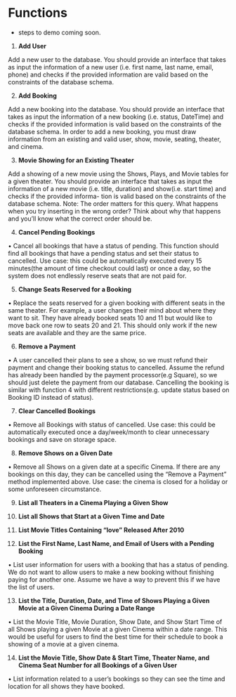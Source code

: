# Functions
* steps to demo coming soon. 

1. **Add User**

  Add a new user to the database. You should provide an interface that takes as input the information of a new user (i.e. first name, last name, email, phone) and checks if the provided information are valid based on the constraints of the database schema.

2. **Add Booking**
  
  Add a new booking into the database. You should provide an interface that takes as input the information of a new booking (i.e. status, DateTime) and checks if the provided information is valid based on the constraints of the database schema. In order to add a new booking, you must draw information from an existing and valid user, show, movie, seating, theater, and cinema.
    
3. **Movie Showing for an Existing Theater**

Add a showing of a new movie using the Shows, Plays, and Movie tables for a given theater. You should provide an interface that takes as input the information of a new movie (i.e. title, duration) and show(i.e. start time) and checks if the provided informa- tion is valid based on the constraints of the database schema. Note: The order matters for this query. What happens when you try inserting in the wrong order? Think about why that happens and you’ll know what the correct order should be.

4. **Cancel Pending Bookings**

  • Cancel all bookings that have a status of pending. This function should find all bookings that have a pending status and set their status to cancelled. Use case: this could be automatically executed every 15 minutes(the amount of time checkout could last) or once a day, so the system does not endlessly reserve seats that are not paid for.
  
5. **Change Seats Reserved for a Booking**

  • Replace the seats reserved for a given booking with different seats in the same theater. For example, a user changes their mind about where they want to sit. They have already booked seats 10 and 11 but would like to move back one row to seats 20 and 21. This should only work if the new seats are available and they are the same price.
  
6. **Remove a Payment**
  
  • A user cancelled their plans to see a show, so we must refund their payment and change their booking status to cancelled. Assume the refund has already been handled by the payment processor(e.g Square), so we should just delete the payment from our database. Cancelling the booking is similar with function 4 with different restrictions(e.g. update status based on Booking ID instead of status).
  
7. **Clear Cancelled Bookings**

  • Remove all Bookings with status of cancelled. Use case: this could be automatically executed once a day/week/month to clear unnecessary bookings and save on storage space.

8. **Remove Shows on a Given Date**

  • Remove all Shows on a given date at a specific Cinema. If there are any bookings on this day, they can be cancelled using the “Remove a Payment” method implemented above. Use case: the cinema is closed for a holiday or some unforeseen circumstance.

9. **List all Theaters in a Cinema Playing a Given Show**

10. **List all Shows that Start at a Given Time and Date**

11. **List Movie Titles Containing “love” Released After 2010**

12. **List the First Name, Last Name, and Email of Users with a Pending Booking**

  • List user information for users with a booking that has a status of pending. We do not want to allow users to make a new booking without finishing paying for another one. Assume we have a way to prevent this if we have the list of users.

13. **List the Title, Duration, Date, and Time of Shows Playing a Given Movie at a Given Cinema During a Date Range**
  
  • List the Movie Title, Movie Duration, Show Date, and Show Start Time of all Shows playing a given Movie at a given Cinema within a date range. This would be useful for users to find the best time for their schedule to book a showing of a movie at a given cinema.

14. **List the Movie Title, Show Date & Start Time, Theater Name, and Cinema Seat Number for all Bookings of a Given User**
  
  • List information related to a user’s bookings so they can see the time and location for all shows they have booked.
